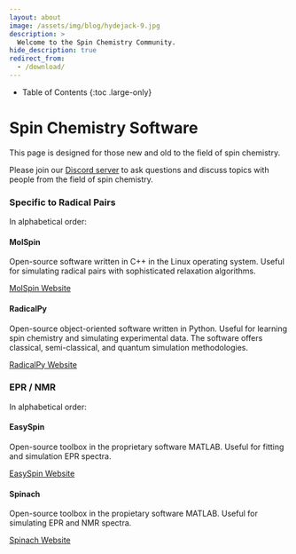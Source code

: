 ```yaml
---
layout: about
image: /assets/img/blog/hydejack-9.jpg
description: >
  Welcome to the Spin Chemistry Community.
hide_description: true
redirect_from:
  - /download/
---
```


<!-- Google tag (gtag.js) -->
<script async src="https://www.googletagmanager.com/gtag/js?id=G-STRM3GYD69"></script>
<script>
  window.dataLayer = window.dataLayer || [];
  function gtag(){dataLayer.push(arguments);}
  gtag('js', new Date());

  gtag('config', 'G-STRM3GYD69');
</script>


- Table of Contents
{:toc .large-only}

# Spin Chemistry Software

This page is designed for those new and old to the field of spin chemistry.

Please join our [Discord server](https://discord.io/spin-chemistry-community/) to ask questions and discuss topics with people from the field of spin chemistry.

### Specific to Radical Pairs

In alphabetical order:

#### MolSpin

Open-source software written in C++ in the Linux operating system.
Useful for simulating radical pairs with sophisticated relaxation algorithms.

[MolSpin Website](https://www.molspin.eu/)

#### RadicalPy

Open-source object-oriented software written in Python.
Useful for learning spin chemistry and simulating experimental data.
The software offers classical, semi-classical, and quantum simulation methodologies.

[RadicalPy Website](https://radicalpy.readthedocs.io/en/latest/)


### EPR / NMR

In alphabetical order:

#### EasySpin 

Open-source toolbox in the proprietary software MATLAB.
Useful for fitting and simulation EPR spectra.

[EasySpin Website](https://easyspin.org/)

#### Spinach

Open-source toolbox in the propietary software MATLAB.
Useful for simulating EPR and NMR spectra.

[Spinach Website](https://spindynamics.org/?page_id=12)

